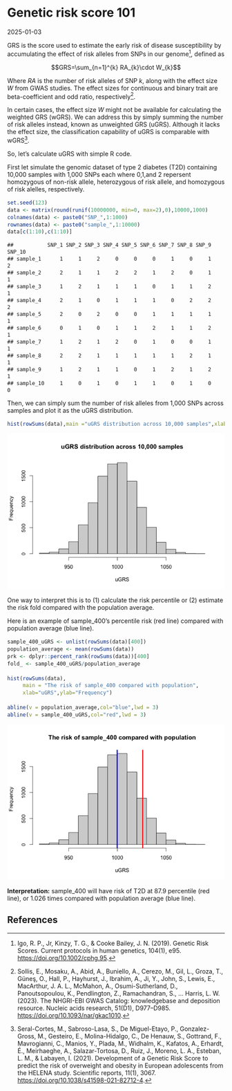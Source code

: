 Genetic risk score 101
================
2025-01-03

GRS is the score used to estimate the early risk of disease
susceptibility by accumulating the effect of risk alleles from SNPs in
our genome[^1], defined as

$$GRS=\sum_{n=1}^{k} RA_{k}\cdot W_{k}$$

Where *RA* is the number of risk alleles of SNP *k*, along with the
effect size *W* from GWAS studies. The effect sizes for continuous and
binary trait are beta-coefficient and odd ratio, respectively[^2].

In certain cases, the effect size *W* might not be available for
calculating the weighted GRS (wGRS). We can address this by simply
summing the number of risk alleles instead, known as unweighted GRS
(uGRS). Although it lacks the effect size, the classification capability
of uGRS is comparable with wGRS[^3].

So, let’s calculate uGRS with simple R code.

First let simulate the genomic dataset of type 2 diabetes (T2D)
containing 10,000 samples with 1,000 SNPs each where 0,1,and 2 repersent
homozygous of non-risk allele, heterozygous of risk allele, and
homozygous of risk alelles, respectively.

``` r
set.seed(123)
data <- matrix(round(runif(10000000, min=0, max=2),0),10000,1000)
colnames(data) <- paste0("SNP_",1:1000)
rownames(data) <- paste0("sample_",1:10000)
data[c(1:10),c(1:10)]
```

    ##           SNP_1 SNP_2 SNP_3 SNP_4 SNP_5 SNP_6 SNP_7 SNP_8 SNP_9 SNP_10
    ## sample_1      1     1     2     0     0     0     1     0     1      2
    ## sample_2      2     1     1     2     2     1     2     0     1      1
    ## sample_3      1     2     1     1     1     0     1     1     2      1
    ## sample_4      2     1     0     1     1     1     0     2     2      2
    ## sample_5      2     0     2     0     0     1     1     1     1      1
    ## sample_6      0     1     0     1     1     2     1     1     2      1
    ## sample_7      1     2     1     2     0     1     0     0     1      1
    ## sample_8      2     2     1     1     1     1     1     2     1      1
    ## sample_9      1     2     1     1     0     1     2     1     2      1
    ## sample_10     1     0     1     0     1     1     0     1     0      0

Then, we can simply sum the number of risk alleles from 1,000 SNPs
across samples and plot it as the uGRS distribution.

``` r
hist(rowSums(data),main ="uGRS distribution across 10,000 samples",xlab="uGRS",ylab="Frequency")
```

![](https://github.com/Ktaoma/ktaoma.github.io/blob/a1f068e9d37ed4cc7489049a1b88e1c7c215db07/_posts/2025-01-03-GRS_files/figure-gfm/unnamed-chunk-1-1.png?raw=true)<!-- -->

One way to interpret this is to (1) calculate the risk percentile or (2)
estimate the risk fold compared with the population average.

Here is an example of sample_400’s percentile risk (red line) compared
with population average (blue line). <br>

``` r
sample_400_uGRS <- unlist(rowSums(data)[400])
population_average <- mean(rowSums(data))
prk <- dplyr::percent_rank(rowSums(data))[400]
fold_ <- sample_400_uGRS/population_average

hist(rowSums(data),
     main = "The risk of sample_400 compared with population",
     xlab="uGRS",ylab="Frequency")

abline(v = population_average,col="blue",lwd = 3)
abline(v = sample_400_uGRS,col="red",lwd = 3)
```

![](https://github.com/Ktaoma/ktaoma.github.io/blob/dc1a179808312e30fc4e0c52f01d262adec42c03/_posts/2025-01-03-GRS_files/figure-gfm/unnamed-chunk-2-1.png?raw=true)<!-- -->

**Interpretation:** sample_400 will have risk of T2D at 87.9 percentile
(red line), or 1.026 times compared with population average (blue line).

## References

[^1]: Igo, R. P., Jr, Kinzy, T. G., & Cooke Bailey, J. N. (2019).
    Genetic Risk Scores. Current protocols in human genetics, 104(1),
    e95. <https://doi.org/10.1002/cphg.95>.

[^2]: Sollis, E., Mosaku, A., Abid, A., Buniello, A., Cerezo, M., Gil,
    L., Groza, T., Güneş, O., Hall, P., Hayhurst, J., Ibrahim, A., Ji,
    Y., John, S., Lewis, E., MacArthur, J. A. L., McMahon, A.,
    Osumi-Sutherland, D., Panoutsopoulou, K., Pendlington, Z.,
    Ramachandran, S., … Harris, L. W. (2023). The NHGRI-EBI GWAS
    Catalog: knowledgebase and deposition resource. Nucleic acids
    research, 51(D1), D977–D985. <https://doi.org/10.1093/nar/gkac1010>.

[^3]: Seral-Cortes, M., Sabroso-Lasa, S., De Miguel-Etayo, P.,
    Gonzalez-Gross, M., Gesteiro, E., Molina-Hidalgo, C., De Henauw, S.,
    Gottrand, F., Mavrogianni, C., Manios, Y., Plada, M., Widhalm, K.,
    Kafatos, A., Erhardt, É., Meirhaeghe, A., Salazar-Tortosa, D., Ruiz,
    J., Moreno, L. A., Esteban, L. M., & Labayen, I. (2021). Development
    of a Genetic Risk Score to predict the risk of overweight and
    obesity in European adolescents from the HELENA study. Scientific
    reports, 11(1), 3067. <https://doi.org/10.1038/s41598-021-82712-4>.
